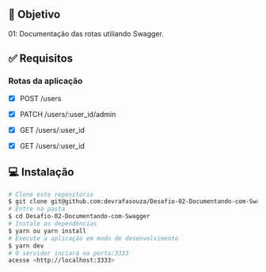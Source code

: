 ## :dart: Objetivo


01: Documentação das rotas utiliando Swagger.

## :white_check_mark: Requisitos

### Rotas da aplicação
- [x] POST /users
- [x] PATCH /users/:user_id/admin
- [x] GET /users/:user_id
- [x] GET /users/:user_id


## :computer: Instalação ##

```bash
# Clone este repositório
$ git clone git@github.com:devrafasouza/Desafio-02-Documentando-com-Swagger.git
# Entre na pasta
$ cd Desafio-02-Documentando-com-Swagger
# Instale as dependências
$ yarn ou yarn install
# Execute a aplicação em modo de desenvolvimento
$ yarn dev
# O servidor inciará na porta:3333
acesse <http://localhost:3333>
```
